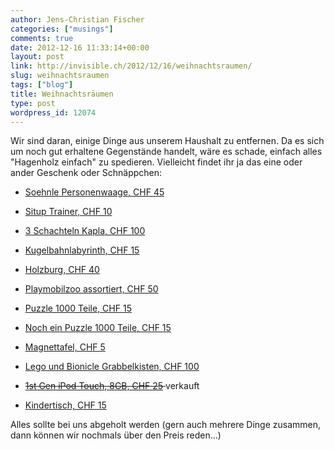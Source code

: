 ```yaml
---
author: Jens-Christian Fischer
categories: ["musings"]
comments: true
date: 2012-12-16 11:33:14+00:00
layout: post
link: http://invisible.ch/2012/12/16/weihnachtsraumen/
slug: weihnachtsraumen
tags: ["blog"]
title: Weihnachtsräumen
type: post
wordpress_id: 12074
---
```


Wir sind daran, einige Dinge aus unserem Haushalt zu entfernen. Da es sich um noch gut erhaltene Gegenstände handelt, wäre es schade, einfach alles "Hagenholz einfach" zu spedieren. Vielleicht findet ihr ja das eine oder ander Geschenk oder Schnäppchen:





	
  * [Soehnle Personenwaage, CHF 45](http://stuffle.it/item/50cd9a2901bdce857200023b)

	
  * [Situp Trainer, CHF 10](http://stuffle.it/item/50cd9b1701bdceea6c000b83)

	
  * [3 Schachteln Kapla, CHF 100](http://stuffle.it/item/50cd9c8f00bdcef869000d88)

	
  * [Kugelbahnlabyrinth, CHF 15](http://stuffle.it/item/friesenberg-zuerich/kugelbahnlabyrinth/50cd9d2b01bdceea6c000e5b)

	
  * [Holzburg, CHF 40](http://stuffle.it/item/50cda02201bdcebd6b00145a)

	
  * [Playmobilzoo assortiert, CHF 50](http://stuffle.it/item/friesenberg-zuerich/playmobil-zoo/50cda23400bdcec95f0022cd)

	
  * [Puzzle 1000 Teile, CHF 15](http://stuffle.it/item/friesenberg-zuerich/puzzle-1000-teile/50cda31300bdcec95f00242b)

	
  * [Noch ein Puzzle 1000 Teile, CHF 15](http://stuffle.it/item/friesenberg-zuerich/bernard-puzzle/50cda35900bdcef869001887)

	
  * [Magnettafel, CHF 5](http://stuffle.it/item/friesenberg-zuerich/magnettafel/50cda41400bdcef8690019f0)

	
  * [Lego und Bionicle Grabbelkisten, CHF 100](http://stuffle.it/item/friesenberg-zuerich/lego-und-bionicle-grabbelkisten/50cda5d001bdce0d75001167)

	
  * <del>[1st Gen iPod Touch, 8GB, CHF 25](http://stuffle.it/item/friesenberg-zuerich/ipod-touch-1gen-8gb/50cda7a900bdce0a04000074) </del>verkauft

	
  * [Kindertisch, CHF 15](http://stuffle.it/item/friesenberg-zuerich/tisch/50cda9b200bdcef8690021cb)


Alles sollte bei uns abgeholt werden (gern auch mehrere Dinge zusammen, dann können wir nochmals über den Preis reden...)





